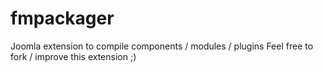 # fmpackager
Joomla extension to compile components / modules / plugins
Feel free to fork / improve this extension ;)

